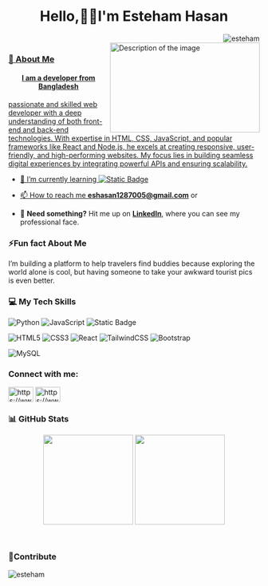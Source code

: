 <h1 align="center">Hello,👨‍💻I'm Esteham Hasan</h1>

<a target="_blank" href="https://github.com/esteham"><img align="right" src="https://komarev.com/ghpvc/?username=esteham&label=Profile%20views&color=0e75b6&style=flat" alt="esteham" />
<br>
<img align="right" width="300" height="180" src="https://camo.githubusercontent.com/4d9f5ecceb711eec6e2018f38a5677dc657c9738d4a65ba3b928c41c0a45b439/68747470733a2f2f6d69726f2e6d656469756d2e636f6d2f6d61782f313336302f302a37513379765349765f7430696f4a2d5a2e676966" alt="Description of the image">

<h3 align="left">🚀 About Me</h3>
<h4 align="center">I am a developer from Bangladesh</h4>
<p> passionate and skilled web developer with a deep understanding of both front-end and back-end technologies. With expertise in HTML, CSS, JavaScript, and popular frameworks like React and Node.js, he excels at creating responsive, user-friendly, and high-performing websites. My focus lies in building seamless digital experiences by integrating powerful APIs and ensuring scalability.</p>

- 🌱 I’m currently learning ![Static Badge](https://img.shields.io/badge/php-black?style=flat&logo=php&logoColor=black&color=blue)

- 📫 How to reach me **eshasan1287005@gmail.com** or
- 📄 **Need something?** Hit me up on [**LinkedIn**](https://www.linkedin.com/in/esteham-h-zihad-ansari-b8a751199/), where you can see my professional face.
<h3>⚡Fun fact About Me</h3>
<p>I’m building a platform to help travelers find buddies because exploring the world alone is cool, but having someone to take your awkward tourist pics is even better.</p>

<h3 align="left">💻 My Tech Skills</h3>
<p align="left"> 
  
![Python](https://img.shields.io/badge/python-3670A0?style=for-the-badge&logo=python&logoColor=ffdd54)
![JavaScript](https://img.shields.io/badge/javascript-%23323330.svg?style=for-the-badge&logo=javascript&logoColor=%23F7DF1E)
![Static Badge](https://img.shields.io/badge/php-%231974b5?style=for-the-badge&logo=php&logoColor=black&logoSize=auto)

![HTML5](https://img.shields.io/badge/html5-%23E34F26.svg?style=for-the-badge&logo=html5&logoColor=white)
![CSS3](https://img.shields.io/badge/css3-%231572B6.svg?style=for-the-badge&logo=css3&logoColor=white)
![React](https://img.shields.io/badge/react-%2320232a.svg?style=for-the-badge&logo=react&logoColor=%2361DAFB)
![TailwindCSS](https://img.shields.io/badge/tailwindcss-%2338B2AC.svg?style=for-the-badge&logo=tailwind-css&logoColor=white)
![Bootstrap](https://img.shields.io/badge/bootstrap-%23563D7C.svg?style=for-the-badge&logo=bootstrap&logoColor=white)

![MySQL](https://img.shields.io/badge/mysql-%2300f.svg?style=for-the-badge&logo=mysql&logoColor=white)

<h3 align="left">Connect with me:</h3>
<p align="left">
<a href="https://www.linkedin.com/in/esteham-h-zihad-ansari-b8a751199/" target="_blank"><img align="center" src="https://raw.githubusercontent.com/rahuldkjain/github-profile-readme-generator/master/src/images/icons/Social/linked-in-alt.svg" alt="https://www.linkedin.com/in/esteham-h-zihad-ansari-b8a751199/" height="30" width="50" /></a>
<a href="https://www.facebook.com/esteham" target="_blank"><img align="center" src="https://raw.githubusercontent.com/rahuldkjain/github-profile-readme-generator/master/src/images/icons/Social/facebook.svg" alt="https://www.facebook.com/esteham" height="30" width="50" /></a>
</p>
  
<h3>📊 GitHub Stats</h3>
<p align="center">
  <a hre="https://github.com/esteham">
    <img align="center" height="180em" src="https://github-readme-stats.vercel.app/api?username=esteham&show_icons=true&theme=material-palenight&include_all_commits=true&count_private=true" />
  </a>
   <a hre="https://github.com/esteham">
    <img align="center" height="180em" src="https://github-readme-stats.vercel.app/api/top-langs?username=esteham&layout=compact&langs_count=8&theme=material-palenight&count_private=true" />
  </a>
</p>
<br>

<h3>🌟Contribute</h3>
<p><img align="left" src="https://github-readme-streak-stats.herokuapp.com/?user=esteham&" alt="esteham" /></p>

